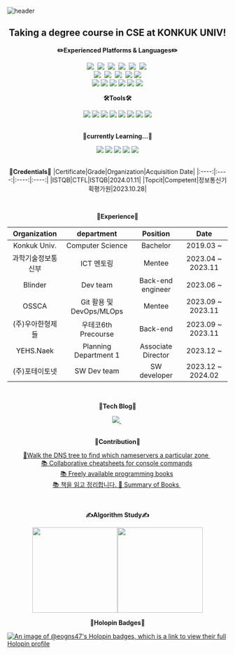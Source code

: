 ![header](https://capsule-render.vercel.app/api?type=waving&color=auto&height=200&section=header&text=KangManJoo's%20github😸&fontSize=50)

<!--<h1 align="center"> Here is <p color:'red'>KangManJoo's github😺</h1>-->
<div align="center">

<h2 align="center"> Taking a degree course in CSE at KONKUK UNIV!</h2>

<!--
**eogns47/eogns47** is a ✨ _special_ ✨ repository because its `README.md` (this file) appears on your GitHub profile

<b>Here are some ideas to get you started:</b>

- 🔭 I’m currently working on ...
- 🌱 I’m currently learning ...
- 👯 I’m looking to collaborate on ...
- 🤔 I’m looking for help with ...
- 💬 Ask me about ..
- 📫 How to reach me: ...
- 😄 Pronouns: ...
- ⚡ Fun fact: ...
-->
<p align="center"> <b>✏️Experienced Platforms & Languages✏️</b></p>
<p align="center">
  <img src="https://img.shields.io/badge/Python-3766AB?style=flat&logo=Python&logoColor=white"/></a>&nbsp 
  <img src="https://img.shields.io/badge/Java-007396?style=flat&logo=Java&logoColor=white"/></a>&nbsp 
  <img src="https://img.shields.io/badge/C++-00599C?style=flat&logo=C%2B%2B&logoColor=white"/></a>&nbsp 
  <img src="https://img.shields.io/badge/kotlin-7F52FF?style=flat&logo=kotlin&logoColor=white"/></a>&nbsp 
  <img src="https://img.shields.io/badge/Javascript-ffb13b?style=flat&logo=javascript&logoColor=white"/></a>&nbsp 
  <img src="https://img.shields.io/badge/Go-00ADD8?style=flat&logo=Go&logoColor=white"/></a>&nbsp 
    <br>
<!--     Framework and others -->
  <img src="https://img.shields.io/badge/Node.js-339933?style=flat&logo=Node.js&logoColor=white"/></a>&nbsp 
  <img src="https://img.shields.io/badge/react-61DAFB?style=flat&logo=react&logoColor=white"/></a>&nbsp
  <img src="https://img.shields.io/badge/Flask-000000?style=flat&logo=flask&logoColor=white"/></a>&nbsp
  <img src="https://img.shields.io/badge/Spring%20Boot-6DB33F?style=flat&logo=SpringBoot&logoColor=white"/>
  <img src="https://img.shields.io/badge/nginx-009639?style=flat&logo=nginx&logoColor=white">
  </br>
<!--   DB -->
  <img src="https://img.shields.io/badge/AWS%20EC2-FF9900?style=flat&logo=amazonaws&logoColor=white"/>
  <img src="https://img.shields.io/badge/AWS%20S3-569A31?style=flat&logo=amazons3&logoColor=white">
  <img src="https://img.shields.io/badge/MySql-4479A1?style=flat&logo=mysql&logoColor=white">
  <img src="https://img.shields.io/badge/firebase-FFCA28?style=flat&logo=firebase&logoColor=white">
  <img src="https://img.shields.io/badge/mongoDB-47A248?style=flat&logo=MongoDB&logoColor=white">
  <img src="https://img.shields.io/badge/PostgreSQL-4169E1?style=flat&logo=PostgreSQL&logoColor=white">
</p>

<p align="center"><b>🛠️Tools🛠️</b></p>
  <img src="https://img.shields.io/badge/VSCODE-007ACC?style=flat&logo=visualstudiocode&logoColor=white"/>
  <img src="https://img.shields.io/badge/Intellij%20idea-000000?style=flat&logo=intellij%20idea&logoColor=white"/>
  <img src="https://img.shields.io/badge/GitHub-181717?style=flat&logo=GitHub&logoColor=white"/>
  <img src="https://img.shields.io/badge/GitLab-FC6D26?style=flat&logo=GitLab&logoColor=white"/>
  <img src="https://img.shields.io/badge/Notion-000000?style=flat&logo=notion&logoColor=white"/>
  <img src="https://img.shields.io/badge/Slack-4A154B?style=flat&logo=slack&logoColor=white"/>
  <img src="https://img.shields.io/badge/Jira-0052CC?style=flat&logo=jira&logoColor=white"/>
  <img src="https://img.shields.io/badge/Figma-F24E1E?style=flat&logo=figma&logoColor=white"/>
</br>
</br>

<p align="center"><b>🌱currently Learning...🌱</b></p>
    <img src="https://img.shields.io/badge/Spring-6DB33F?style=flat&logo=Spring&logoColor=white"/>
    <img src="https://img.shields.io/badge/Spring%20Boot-6DB33F?style=flat&logo=SpringBoot&logoColor=white"/>
    <img src="https://img.shields.io/badge/Docker-2496ED?style=flat&logo=docker&logoColor=white"/>
    <img src="https://img.shields.io/badge/jenkins-D24939?style=flat&logo=jenkins&logoColor=white"/>
    <img src="https://img.shields.io/badge/kubernetes-326CE5?style=flat&logo=kubernetes&logoColor=white"/>
  </br>
  </br>
  

<b>🪪Credentials🪪</b>
|Certificate|Grade|Organization|Acquisition Date|
|:----:|:----:|:----:|:----:|
|ISTQB|CTFL|ISTQB|2024.01.11|
|Topcit|Competent|정보통신기획평가원|2023.10.28|

</br>


<b>🪪Experience🪪</b>

|Organization|department|Position|Date|
|:----:|:----:|:----:|:----:|
|Konkuk Univ.|Computer Science|Bachelor|2019.03 ~ |
|과학기술정보통신부|ICT 멘토링|Mentee|2023.04 ~ 2023.11|
|Blinder|Dev team|Back-end engineer|2023.06 ~ |
|OSSCA|Git 활용 및 DevOps/MLOps|Mentee|2023.09 ~ 2023.11|
|(주)우아한형제들|우테코6th Precourse|Back-end|2023.09 ~ 2023.11|
|YEHS.Naek|Planning Department 1|Associate Director|2023.12 ~ |
|(주)포테이토넷|SW Dev team|SW developer|2023.12 ~ 2024.02|





</br>



<b>📜Tech Blog📜</b></p>
  <p align="center">
  <a href="[https://github.com/eogns47?tab=repositories](https://kangmanjoo.tistory.com/)"><img src="https://img.shields.io/badge/만쥬의%20개발일기-000000?style=flat&logo=tistory&logoColor=white"/>  </a>&nbsp
  </p>

  
</br>
<b>🤝Contribution🤝</b></p>
  <p align="center">
    <a href="https://github.com/DNSSpy/zone-nameservers">
🛜Walk the DNS tree to find which nameservers a particular zone  </a>&nbsp</br>
    <a href="https://github.com/tldr-pages/tldr">📚 Collaborative cheatsheets for console commands</a>&nbsp</br>
    <a href="https://github.com/EbookFoundation/free-programming-books">📚 Freely available programming books</a>&nbsp</br>
    <a href="https://github.com/saseungmin/reading_books_record_repository">📚 책을 읽고 정리합니다. 📖 Summary of Books </a>&nbsp</br>
 </p>
 </br>
 
<p align="center"> <b>✍️Algorithm Study✍️</b></p>
<div class="container" align=center style="display:flex; justify-content:center;">
  <a href="https://solved.ac/profile/eogns47"><img height=195 src="http://mazassumnida.wtf/api/v2/generate_badge?boj=eogns47"></a>
<a href="https://solved.ac/profile/eogns47"><img height=195 src="http://mazandi.herokuapp.com/api?handle=eogns47&theme=cold"/></a>
  <br>
  <br>
<!--  <img src="https://user-images.githubusercontent.com/102205852/203924721-961537bb-8314-44af-b30d-3627c879c683.gif")/> -->
   </div>
   <p align="center">

</div>

<p align="center"> <b>🥳Holopin Badges🥳</b></p>
  
[![An image of @eogns47's Holopin badges, which is a link to view their full Holopin profile](https://holopin.me/eogns47)](https://holopin.io/@eogns47)

